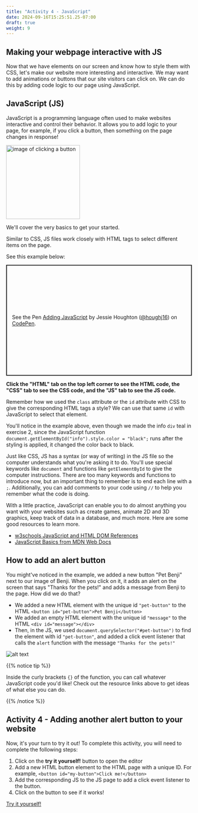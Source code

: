 ```yaml
---
title: "Activity 4 - JavaScript"
date: 2024-09-16T15:25:51.25-07:00
draft: true
weight: 9
---
```

<!-- <p style="text-align: center;"><iframe width="560" height="315" src="https://www.youtube.com/embed/tppIJbxknJc" title="YouTube video player" frameborder="0" allow="accelerometer; autoplay; clipboard-write; encrypted-media; gyroscope; picture-in-picture" allowfullscreen></iframe></p> -->

## Making your webpage interactive with JS

Now that we have elements on our screen and know how to style them with CSS, let's make our website more interesting and interactive. We may want to add animations or buttons that our site visitors can click on. We can do this by adding code logic to our page using JavaScript.  

## JavaScript (JS)

JavaScript is a programming language often used to make websites interactive and control their behavior. It allows you to add logic to your page, for example, if you click a button, then something on the page changes in response!

<img src="../media/clickingButton.png" alt="image of clicking a button" width="200" height="200">

<!-- ![alt text](../media/clickingButton.png "image of clicking a button") -->

We'll cover the very basics to get your started.

Similar to CSS, JS files work closely with HTML tags to select different items on the page.

See this example below:
<p class="codepen" data-height="300" data-default-tab="js,result" data-slug-hash="PorrJbr" data-pen-title="Adding JavaScript" data-preview="true" data-user="houghj16" style="height: 300px; box-sizing: border-box; display: flex; align-items: center; justify-content: center; border: 2px solid; margin: 1em 0; padding: 1em;">
  <span>See the Pen <a href="https://codepen.io/houghj16/pen/PorrJbr">
  Adding JavaScript</a> by Jessie Houghton (<a href="https://codepen.io/houghj16">@houghj16</a>)
  on <a href="https://codepen.io">CodePen</a>.</span>
</p>
<script async src="https://cpwebassets.codepen.io/assets/embed/ei.js"></script>

<b>Click the "HTML" tab on the top left corner to see the HTML code, the "CSS" tab to see the CSS code, and the "JS" tab to see the JS code.</b>

Remember how we used the `class` attribute or the `id` attribute with CSS to give the corresponding HTML tags a style? We can use that same `id` with JavaScript to select that element.

You'll notice in the example above, even though we made the info `div` teal in exercise 2, since the JavaScript function <code>document.getElementById("info").style.color = "black";</code> runs after the styling is applied, it changed the color back to black.

Just like CSS, JS has a syntax (or way of writing) in the JS file so the computer understands what you're asking it to do. You'll use special keywords like `document` and functions like `getElementById` to give the computer instructions. There are too many keywords and functions to introduce now, but an important thing to remember is to end each line with a `;`. Additionally, you can add comments to your code using `//` to help you remember what the code is doing.

With a little practice, JavaScript can enable you to do almost anything you want with your websites such as create games, animate 2D and 3D graphics, keep track of data in a database, and much more. Here are some good resources to learn more.

- <a href="https://www.w3schools.com/jsref/default.asp" target="_blank">w3schools JavaScript and HTML DOM References</a>
- <a href="https://developer.mozilla.org/en-US/docs/Learn/Getting_started_with_the_web/JavaScript_basics" target="_blank">JavaScript Basics from MDN Web Docs</a>

## How to add an alert button

You might've noticed in the example, we added a new button "Pet Benji" next to our image of Benji. When you click on it, it adds an alert on the screen that says "Thanks for the pets!" and adds a message from Benji to the page. How did we do that?

- We added a new HTML element with the unique id `"pet-button"` to the HTML `<button id="pet-button">Pet Benji</button>`
- We added an empty HTML element with the unique id `"message"` to the HTML `<div id="message"></div>`
- Then, in the JS, we used `document.querySelector("#pet-button")` to find the element with id `"pet-button"`, and added a click event listener that calls the `alert` function with the message `"Thanks for the pets!"`

![alt text](../media/sample-event-listener-code.png "code block with click event listener code")

{{% notice tip %}}

Inside the curly brackets `{}` of the function, you can call whatever JavaScript code you'd like! Check out the resource links above to get ideas of what else you can do.

{{% /notice %}}

## Activity 4 - Adding another alert button to your website

Now, it's your turn to try it out! To complete this activity, you will need to complete the following steps:

1. Click on the <strong>try it yourself!</strong> button to open the editor
2. Add a new HTML button element to the HTML page with a unique ID. For example, `<button id="my-button">Click me!</button>`
3. Add the corresponding JS to the JS page to add a click event listener to the button.
4. Click on the button to see if it works!

<a class="my-2 mx-4 btn btn-info" href="https://codepen.io/houghj16/pen/PorrJbr" target="_blank">Try it yourself!</a>
